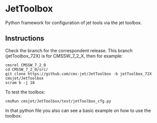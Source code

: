 # JetToolbox
Python framework for configuration of jet tools via the jet toolbox. 

## Instructions

Check the branch for the correspondent release. This branch (jetToolbox_72X) is for CMSSW_7_2_X, then for example:
```
cmsrel CMSSW_7_2_0
cd CMSSW_7_2_0/src/
git clone https://github.com/cms-jet/JetToolbox -b jetToolbox_72X cmsjet/JetToolbox
scram b -j 18
```
To test the toolbox:
```
cmsRun cmsjet/JetToolbox/test/jetToolbox_cfg.py
```
In that python file you also can see a basic example on how to use the toolbox.
